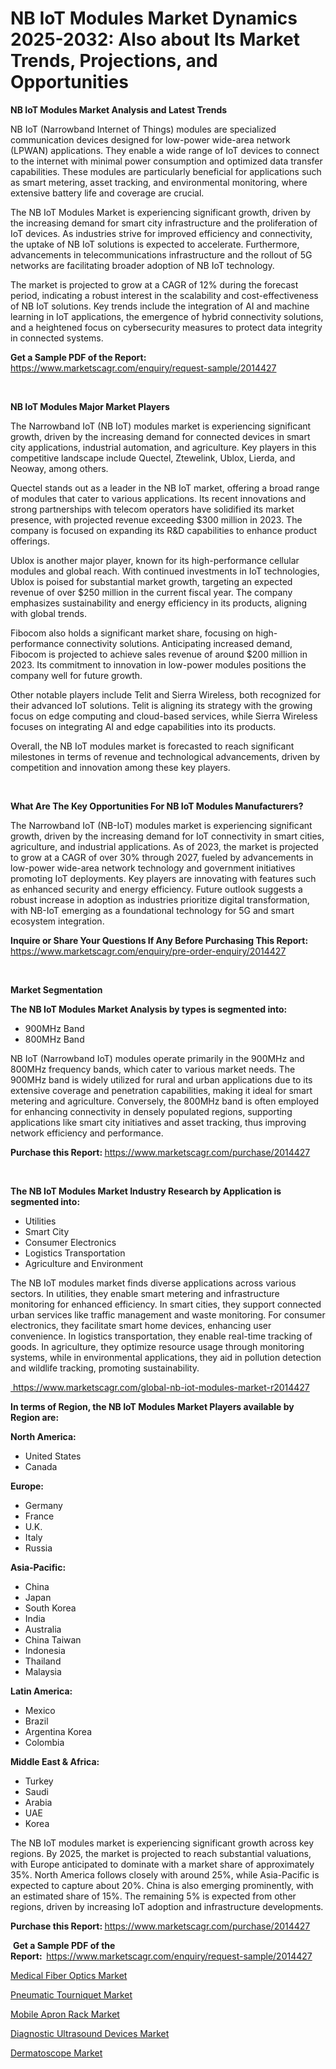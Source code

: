 <p><h1>NB IoT Modules Market Dynamics 2025-2032: Also about Its Market Trends, Projections, and Opportunities</h1></p><p><strong>NB IoT Modules Market Analysis and Latest Trends</strong></p>
<p><p>NB IoT (Narrowband Internet of Things) modules are specialized communication devices designed for low-power wide-area network (LPWAN) applications. They enable a wide range of IoT devices to connect to the internet with minimal power consumption and optimized data transfer capabilities. These modules are particularly beneficial for applications such as smart metering, asset tracking, and environmental monitoring, where extensive battery life and coverage are crucial.</p><p>The NB IoT Modules Market is experiencing significant growth, driven by the increasing demand for smart city infrastructure and the proliferation of IoT devices. As industries strive for improved efficiency and connectivity, the uptake of NB IoT solutions is expected to accelerate. Furthermore, advancements in telecommunications infrastructure and the rollout of 5G networks are facilitating broader adoption of NB IoT technology.</p><p>The market is projected to grow at a CAGR of 12% during the forecast period, indicating a robust interest in the scalability and cost-effectiveness of NB IoT solutions. Key trends include the integration of AI and machine learning in IoT applications, the emergence of hybrid connectivity solutions, and a heightened focus on cybersecurity measures to protect data integrity in connected systems.</p></p>
<p><strong>Get a Sample PDF of the Report:&nbsp;</strong> <a href="https://www.marketscagr.com/enquiry/request-sample/2014427?utm_campaign=3163&utm_medium=2&utm_source=Github&utm_content=ia&utm_term=06042025&utm_id=nb-iot-modules">https://www.marketscagr.com/enquiry/request-sample/2014427</a></p>
<p>&nbsp;</p>
<p><strong>NB IoT Modules Major Market Players</strong></p>
<p><p>The Narrowband IoT (NB IoT) modules market is experiencing significant growth, driven by the increasing demand for connected devices in smart city applications, industrial automation, and agriculture. Key players in this competitive landscape include Quectel, Ztewelink, Ublox, Lierda, and Neoway, among others.</p><p>Quectel stands out as a leader in the NB IoT market, offering a broad range of modules that cater to various applications. Its recent innovations and strong partnerships with telecom operators have solidified its market presence, with projected revenue exceeding $300 million in 2023. The company is focused on expanding its R&D capabilities to enhance product offerings.</p><p>Ublox is another major player, known for its high-performance cellular modules and global reach. With continued investments in IoT technologies, Ublox is poised for substantial market growth, targeting an expected revenue of over $250 million in the current fiscal year. The company emphasizes sustainability and energy efficiency in its products, aligning with global trends.</p><p>Fibocom also holds a significant market share, focusing on high-performance connectivity solutions. Anticipating increased demand, Fibocom is projected to achieve sales revenue of around $200 million in 2023. Its commitment to innovation in low-power modules positions the company well for future growth.</p><p>Other notable players include Telit and Sierra Wireless, both recognized for their advanced IoT solutions. Telit is aligning its strategy with the growing focus on edge computing and cloud-based services, while Sierra Wireless focuses on integrating AI and edge capabilities into its products.</p><p>Overall, the NB IoT modules market is forecasted to reach significant milestones in terms of revenue and technological advancements, driven by competition and innovation among these key players.</p></p>
<p>&nbsp;</p>
<p><strong>What Are The Key Opportunities For NB IoT Modules Manufacturers?</strong></p>
<p><p>The Narrowband IoT (NB-IoT) modules market is experiencing significant growth, driven by the increasing demand for IoT connectivity in smart cities, agriculture, and industrial applications. As of 2023, the market is projected to grow at a CAGR of over 30% through 2027, fueled by advancements in low-power wide-area network technology and government initiatives promoting IoT deployments. Key players are innovating with features such as enhanced security and energy efficiency. Future outlook suggests a robust increase in adoption as industries prioritize digital transformation, with NB-IoT emerging as a foundational technology for 5G and smart ecosystem integration.</p></p>
<p><strong>Inquire or Share Your Questions If Any Before Purchasing This Report:</strong> <a href="https://www.marketscagr.com/enquiry/pre-order-enquiry/2014427?utm_campaign=3163&utm_medium=2&utm_source=Github&utm_content=ia&utm_term=06042025&utm_id=nb-iot-modules">https://www.marketscagr.com/enquiry/pre-order-enquiry/2014427</a></p>
<p>&nbsp;</p>
<p><strong>Market Segmentation</strong></p>
<p><strong>The NB IoT Modules Market Analysis by types is segmented into:</strong></p>
<p><ul><li>900MHz Band</li><li>800MHz Band</li></ul></p>
<p><p>NB IoT (Narrowband IoT) modules operate primarily in the 900MHz and 800MHz frequency bands, which cater to various market needs. The 900MHz band is widely utilized for rural and urban applications due to its extensive coverage and penetration capabilities, making it ideal for smart metering and agriculture. Conversely, the 800MHz band is often employed for enhancing connectivity in densely populated regions, supporting applications like smart city initiatives and asset tracking, thus improving network efficiency and performance.</p></p>
<p><strong>Purchase this Report:&nbsp;</strong><a href="https://www.marketscagr.com/purchase/2014427?utm_campaign=3163&utm_medium=2&utm_source=Github&utm_content=ia&utm_term=06042025&utm_id=nb-iot-modules">https://www.marketscagr.com/purchase/2014427</a></p>
<p>&nbsp;</p>
<p><strong>The NB IoT Modules Market Industry Research by Application is segmented into:</strong></p>
<p><ul><li>Utilities</li><li>Smart City</li><li>Consumer Electronics</li><li>Logistics Transportation</li><li>Agriculture and Environment</li></ul></p>
<p><p>The NB IoT modules market finds diverse applications across various sectors. In utilities, they enable smart metering and infrastructure monitoring for enhanced efficiency. In smart cities, they support connected urban services like traffic management and waste monitoring. For consumer electronics, they facilitate smart home devices, enhancing user convenience. In logistics transportation, they enable real-time tracking of goods. In agriculture, they optimize resource usage through monitoring systems, while in environmental applications, they aid in pollution detection and wildlife tracking, promoting sustainability.</p></p>
<p><a href="https://www.marketscagr.com/global-nb-iot-modules-market-r2014427?utm_campaign=3163&utm_medium=2&utm_source=Github&utm_content=ia&utm_term=06042025&utm_id=nb-iot-modules">&nbsp;https://www.marketscagr.com/global-nb-iot-modules-market-r2014427</a></p>
<p><strong>In terms of Region, the NB IoT Modules Market Players available by Region are:</strong></p>
<p>
    <p> <strong> North America: </strong>
        <ul>
            <li>United States</li>
            <li>Canada</li>
        </ul>
        </p> 
    <p> <strong> Europe: </strong>
        <ul>
            <li>Germany</li>
            <li>France</li>
            <li>U.K.</li>
            <li>Italy</li>
            <li>Russia</li>
        </ul>
        </p> 
    <p> <strong> Asia-Pacific: </strong>
        <ul>
            <li>China</li>
            <li>Japan</li>
            <li>South Korea</li>
            <li>India</li>
            <li>Australia</li>
            <li>China Taiwan</li>
            <li>Indonesia</li>
            <li>Thailand</li>
            <li>Malaysia</li>
        </ul>
        </p> 
    <p> <strong> Latin America: </strong>
        <ul>
            <li>Mexico</li>
            <li>Brazil</li>
            <li>Argentina Korea</li>
            <li>Colombia</li>
        </ul>
        </p> 
    <p> <strong> Middle East & Africa: </strong>
        <ul>
            <li>Turkey</li>
            <li>Saudi</li>
            <li>Arabia</li>
            <li>UAE</li>
            <li>Korea</li>
        </ul>
    </p>
    </p>
<p><p>The NB IoT modules market is experiencing significant growth across key regions. By 2025, the market is projected to reach substantial valuations, with Europe anticipated to dominate with a market share of approximately 35%. North America follows closely with around 25%, while Asia-Pacific is expected to capture about 20%. China is also emerging prominently, with an estimated share of 15%. The remaining 5% is expected from other regions, driven by increasing IoT adoption and infrastructure developments.</p></p>
<p><strong>Purchase this Report: </strong><a href="https://www.marketscagr.com/purchase/2014427?utm_campaign=3163&utm_medium=2&utm_source=Github&utm_content=ia&utm_term=06042025&utm_id=nb-iot-modules">https://www.marketscagr.com/purchase/2014427</a></p>
<p>&nbsp;<strong>Get a Sample PDF of the Report:&nbsp;&nbsp;</strong><a href="https://www.marketscagr.com/enquiry/request-sample/2014427?utm_campaign=3163&utm_medium=2&utm_source=Github&utm_content=ia&utm_term=06042025&utm_id=nb-iot-modules">https://www.marketscagr.com/enquiry/request-sample/2014427</a></p>
<p><strong></strong></p>
<p><p><a href="https://www.linkedin.com/pulse/medical-fiber-optics-market-study-industry-overview-key-nzeic?utm_campaign=3163&utm_medium=2&utm_source=Github&utm_content=ia&utm_term=06042025&utm_id=nb-iot-modules">Medical Fiber Optics Market</a></p><p><a href="https://www.linkedin.com/pulse/insightson-pneumatic-tourniquet-market-examining-markets-r0p3c?utm_campaign=3163&utm_medium=2&utm_source=Github&utm_content=ia&utm_term=06042025&utm_id=nb-iot-modules">Pneumatic Tourniquet Market</a></p><p><a href="https://www.linkedin.com/pulse/comprehensive-review-mobile-apron-rack-market-size-revenue-3myze?utm_campaign=3163&utm_medium=2&utm_source=Github&utm_content=ia&utm_term=06042025&utm_id=nb-iot-modules">Mobile Apron Rack Market</a></p><p><a href="https://www.linkedin.com/pulse/global-diagnostic-ultrasound-devices-market-size-share-4m2tc?utm_campaign=3163&utm_medium=2&utm_source=Github&utm_content=ia&utm_term=06042025&utm_id=nb-iot-modules">Diagnostic Ultrasound Devices Market</a></p><p><a href="https://www.linkedin.com/pulse/research-report-value-market-segmentation-share-analysis-dermatoscope-mvzoe?utm_campaign=3163&utm_medium=2&utm_source=Github&utm_content=ia&utm_term=06042025&utm_id=nb-iot-modules">Dermatoscope Market</a></p></p>